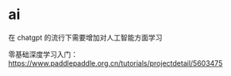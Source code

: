 # ai
在 chatgpt 的流行下需要增加对人工智能方面学习


零基础深度学习入门：https://www.paddlepaddle.org.cn/tutorials/projectdetail/5603475
